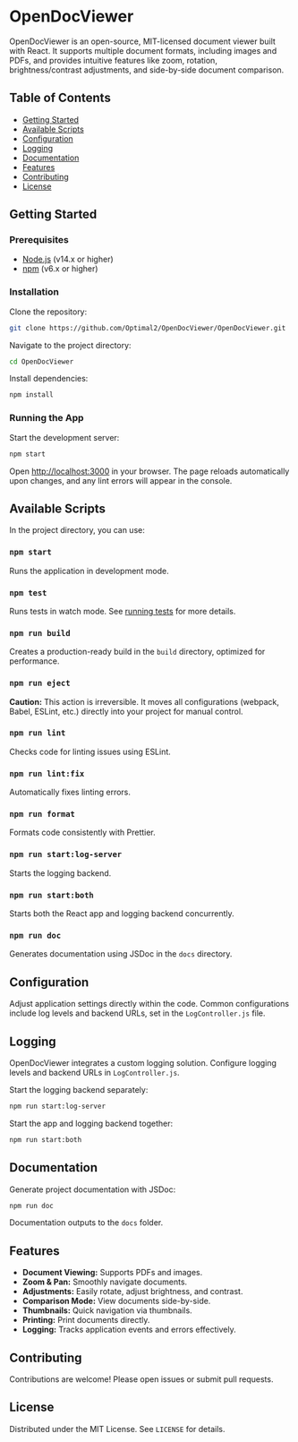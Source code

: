 # OpenDocViewer

OpenDocViewer is an open-source, MIT-licensed document viewer built with React. It supports multiple document formats, including images and PDFs, and provides intuitive features like zoom, rotation, brightness/contrast adjustments, and side-by-side document comparison.

## Table of Contents
- [Getting Started](#getting-started)
- [Available Scripts](#available-scripts)
- [Configuration](#configuration)
- [Logging](#logging)
- [Documentation](#documentation)
- [Features](#features)
- [Contributing](#contributing)
- [License](#license)

## Getting Started

### Prerequisites
- [Node.js](https://nodejs.org/) (v14.x or higher)
- [npm](https://www.npmjs.com/) (v6.x or higher)

### Installation
Clone the repository:
```sh
git clone https://github.com/Optimal2/OpenDocViewer/OpenDocViewer.git
```

Navigate to the project directory:
```sh
cd OpenDocViewer
```

Install dependencies:
```sh
npm install
```

### Running the App
Start the development server:
```sh
npm start
```

Open [http://localhost:3000](http://localhost:3000) in your browser. The page reloads automatically upon changes, and any lint errors will appear in the console.

## Available Scripts

In the project directory, you can use:

### `npm start`
Runs the application in development mode.

### `npm test`
Runs tests in watch mode. See [running tests](https://facebook.github.io/create-react-app/docs/running-tests) for more details.

### `npm run build`
Creates a production-ready build in the `build` directory, optimized for performance.

### `npm run eject`
**Caution:** This action is irreversible. It moves all configurations (webpack, Babel, ESLint, etc.) directly into your project for manual control.

### `npm run lint`
Checks code for linting issues using ESLint.

### `npm run lint:fix`
Automatically fixes linting errors.

### `npm run format`
Formats code consistently with Prettier.

### `npm run start:log-server`
Starts the logging backend.

### `npm run start:both`
Starts both the React app and logging backend concurrently.

### `npm run doc`
Generates documentation using JSDoc in the `docs` directory.

## Configuration

Adjust application settings directly within the code. Common configurations include log levels and backend URLs, set in the `LogController.js` file.

## Logging

OpenDocViewer integrates a custom logging solution. Configure logging levels and backend URLs in `LogController.js`.

Start the logging backend separately:
```sh
npm run start:log-server
```

Start the app and logging backend together:
```sh
npm run start:both
```

## Documentation

Generate project documentation with JSDoc:
```sh
npm run doc
```
Documentation outputs to the `docs` folder.

## Features
- **Document Viewing:** Supports PDFs and images.
- **Zoom & Pan:** Smoothly navigate documents.
- **Adjustments:** Easily rotate, adjust brightness, and contrast.
- **Comparison Mode:** View documents side-by-side.
- **Thumbnails:** Quick navigation via thumbnails.
- **Printing:** Print documents directly.
- **Logging:** Tracks application events and errors effectively.

## Contributing

Contributions are welcome! Please open issues or submit pull requests.

## License

Distributed under the MIT License. See `LICENSE` for details.
